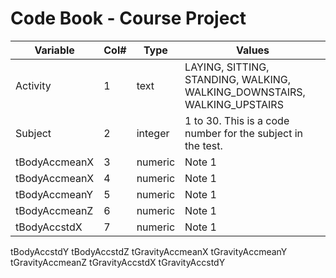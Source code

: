# Code Book - Course Project


Variable                | Col#  |  Type     | Values
----------------------- | ----- | ----------| ------------------------------------------------------
Activity                | 1     | text      | LAYING, SITTING, STANDING, WALKING, WALKING_DOWNSTAIRS, WALKING_UPSTAIRS
Subject                 | 2     | integer   | 1 to 30. This is a code number for the subject in the test.
tBodyAccmeanX           | 3     | numeric   | Note 1
tBodyAccmeanX           | 4     | numeric   | Note 1
tBodyAccmeanY           | 5     | numeric   | Note 1
tBodyAccmeanZ           | 6     | numeric   | Note 1
tBodyAccstdX            | 7     | numeric   | Note 1
tBodyAccstdY 
tBodyAccstdZ 
tGravityAccmeanX 
tGravityAccmeanY 
tGravityAccmeanZ 
tGravityAccstdX 
tGravityAccstdY 


